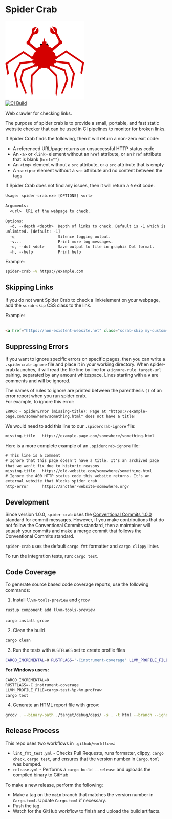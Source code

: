 # Spider Crab
![Spider Crab Logo](spider_crab_logo.png)  
[![CI Build](https://github.com/tsengia/spider-crab/actions/workflows/lint_fmt_test.yml/badge.svg)](https://github.com/tsengia/spider-crab/actions/workflows/lint_fmt_test.yml)

Web crawler for checking links.

The purpose of spider crab is to provide a small, portable, and fast static website checker that can be used in CI pipelines to monitor for broken links.

If Spider Crab finds the following, then it will return a non-zero exit code:
- A referenced URL/page returns an unsuccessful HTTP status code
- An `<a>` or `<link>` element without an `href` attribute, or an `href` attribute that is blank (`href=""`)
- An `<img>` element without a `src` attribute, or a `src` attribute that is empty
- A `<script>` element without a `src` attribute and no content between the tags

If Spider Crab does not find any issues, then it will return a `0` exit code.

```
Usage: spider-crab.exe [OPTIONS] <url>

Arguments:
  <url>  URL of the webpage to check.

Options:
  -d, --depth <depth>  Depth of links to check. Default is -1 which is unlimited. [default: -1]
  -q                   Silence logging output.
  -v...                Print more log messages.
  -o, --dot <dot>      Save output to file in graphiz Dot format.
  -h, --help           Print help
```

Example:
```bash
spider-crab -v https://example.com
```

## Skipping Links
If you do not want Spider Crab to check a link/element on your webpage, add the `scrab-skip` CSS class to the link.

Example:
```html

<a href="https://non-existent-website.net" class="scrab-skip my-custom-class" >This link will not be checked by Spider Crab!</a>

```

## Suppressing Errors
If you want to ignore specific errors on specific pages, then you can write a `.spidercrab-ignore` file and place it in your working directory. 
When spider-crab launches, it will read the file line by line for a `ignore-rule target-url` pairing, separated by any amount whitespace. 
Lines starting with a `#` are comments and will be ignored.  

The names of rules to ignore are printed between the parenthesis `()` of an error report when you run spider crab.  
For example, to ignore this error:
```
ERROR - SpiderError (missing-title): Page at "https://example-page.com/somewhere/something.html" does not have a title!
```
We would need to add this line to our `.spidercrab-ignore` file:
```
missing-title   https://example-page.com/somewhere/something.html
```


Here is a more complete example of an `.spidercrab-ignore` file:
```
# This line is a comment
# Ignore that this page doesn't have a title. It's an archived page that we won't fix due to historic reasons
missing-title   https://old-website.com/somewhere/something.html
# Ignore the 400 HTTP status code this website returns. It's an external website that blocks spider crab
http-error      https://another-website-somewhere.org/
```

## Development
Since version 1.0.0, `spider-crab` uses the [Conventional Commits 1.0.0](https://www.conventionalcommits.org/en/v1.0.0/) standard for commit messages.
However, if you make contributions that do not follow the Conventional Commits standard, then a maintainer will squash your commits and make a merge commit that follows the Conventional Commits standard.

`spider-crab` uses the default `cargo fmt` formatter and `cargo clippy` linter.

To run the integration tests, run: `cargo test`.

## Code Coverage
To generate source based code coverage reports, use the following commands:

1. Install `llvm-tools-preview` and `grcov`
```bash
rustup component add llvm-tools-preview

cargo install grcov
```
2. Clean the build
```bash
cargo clean
```
3. Run the tests with `RUSTFLAGS` set to create profile files
```bash
CARGO_INCREMENTAL=0 RUSTFLAGS='-Cinstrument-coverage' LLVM_PROFILE_FILE='cargo-test-%p-%m.profraw' cargo test
```

**For Windows users:**
```batch
CARGO_INCREMENTAL=0 
RUSTFLAGS=-C instrument-coverage
LLVM_PROFILE_FILE=cargo-test-%p-%m.profraw
cargo test
```

4. Generate an HTML report file with grcov:
```bash
grcov . --binary-path ./target/debug/deps/ -s . -t html --branch --ignore-not-existing --ignore '../*' --ignore "/*" --ignore 'target/*/build/*5ever' -o target/coverage/html
```

## Release Process
This repo uses two workflows in `.github/workflows`:
- `lint_fmt_test.yml` - Checks Pull Requests, runs formatter, clippy, `cargo check`, `cargo test`, and ensures that the version number in `Cargo.toml` was bumped.
- `release.yml` - Performs a `cargo build --release` and uploads the compiled binary to GitHub

To make a new release, perform the following:
- Make a tag on the `main` branch that matches the version number in `Cargo.toml`. Update `Cargo.toml` if necessary.
- Push the tag.
- Watch for the GitHub workflow to finish and upload the build artifacts.
